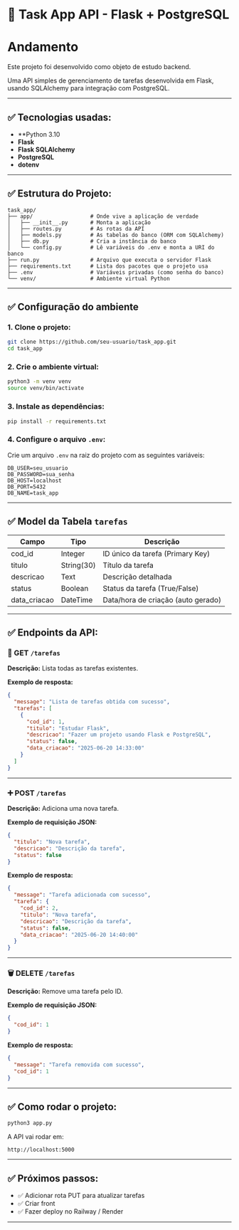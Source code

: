
# 📌 Task App API - Flask + PostgreSQL
# Andamento

Este projeto foi desenvolvido como objeto de estudo backend.

Uma API simples de gerenciamento de tarefas desenvolvida em Flask, usando SQLAlchemy para integração com PostgreSQL.

---

## ✅ Tecnologias usadas:

- **Python 3.10
- **Flask**
- **Flask SQLAlchemy**
- **PostgreSQL**
- **dotenv**

---

## ✅ Estrutura do Projeto:

```
task_app/
├── app/                  # Onde vive a aplicação de verdade
│   ├── __init__.py       # Monta a aplicação
│   ├── routes.py         # As rotas da API
│   ├── models.py         # As tabelas do banco (ORM com SQLAlchemy)
│   ├── db.py             # Cria a instância do banco
│   └── config.py         # Lê variáveis do .env e monta a URI do banco
├── run.py                # Arquivo que executa o servidor Flask
├── requirements.txt      # Lista dos pacotes que o projeto usa
├── .env                  # Variáveis privadas (como senha do banco)
└── venv/                 # Ambiente virtual Python
```

---

## ✅ Configuração do ambiente

### 1. Clone o projeto:

```bash
git clone https://github.com/seu-usuario/task_app.git
cd task_app
```

### 2. Crie o ambiente virtual:

```bash
python3 -m venv venv
source venv/bin/activate
```

### 3. Instale as dependências:

```bash
pip install -r requirements.txt
```

### 4. Configure o arquivo `.env`:

Crie um arquivo `.env` na raiz do projeto com as seguintes variáveis:

```
DB_USER=seu_usuario
DB_PASSWORD=sua_senha
DB_HOST=localhost
DB_PORT=5432
DB_NAME=task_app
```

---

## ✅ Model da Tabela `tarefas`

| Campo | Tipo | Descrição |
|--|--|--|
| cod_id | Integer | ID único da tarefa (Primary Key) |
| titulo | String(30) | Título da tarefa |
| descricao | Text | Descrição detalhada |
| status | Boolean | Status da tarefa (True/False) |
| data_criacao | DateTime | Data/hora de criação (auto gerado) |

---

## ✅ Endpoints da API:

### 🔎 GET `/tarefas`
**Descrição:** Lista todas as tarefas existentes.

**Exemplo de resposta:**

```json
{
  "message": "Lista de tarefas obtida com sucesso",
  "tarefas": [
    {
      "cod_id": 1,
      "titulo": "Estudar Flask",
      "descricao": "Fazer um projeto usando Flask e PostgreSQL",
      "status": false,
      "data_criacao": "2025-06-20 14:33:00"
    }
  ]
}
```

---

### ➕ POST `/tarefas`
**Descrição:** Adiciona uma nova tarefa.

**Exemplo de requisição JSON:**

```json
{
  "titulo": "Nova tarefa",
  "descricao": "Descrição da tarefa",
  "status": false
}
```

**Exemplo de resposta:**

```json
{
  "message": "Tarefa adicionada com sucesso",
  "tarefa": {
    "cod_id": 2,
    "titulo": "Nova tarefa",
    "descricao": "Descrição da tarefa",
    "status": false,
    "data_criacao": "2025-06-20 14:40:00"
  }
}
```

---

### 🗑️ DELETE `/tarefas`
**Descrição:** Remove uma tarefa pelo ID.

**Exemplo de requisição JSON:**

```json
{
  "cod_id": 1
}
```

**Exemplo de resposta:**

```json
{
  "message": "Tarefa removida com sucesso",
  "cod_id": 1
}
```

---

## ✅ Como rodar o projeto:

```bash
python3 app.py
```

A API vai rodar em:

```
http://localhost:5000
```

---

## ✅ Próximos passos:

- ✅ Adicionar rota PUT para atualizar tarefas  
- ✅ Criar front
- ✅ Fazer deploy no Railway / Render  

---
